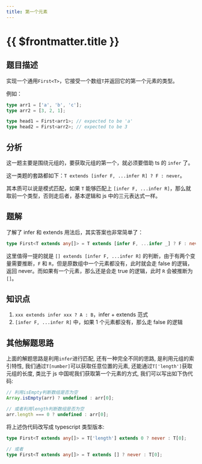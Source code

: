 ```yaml
---
title: 第一个元素
---
```


# {{ $frontmatter.title }}

## 题目描述

实现一个通用`First<T>`，它接受一个数组`T`并返回它的第一个元素的类型。

例如：

```ts
type arr1 = ['a', 'b', 'c'];
type arr2 = [3, 2, 1];

type head1 = First<arr1>; // expected to be 'a'
type head2 = First<arr2>; // expected to be 3
```

## 分析

这一题主要是围绕元组的，要获取元组的第一个，就必须要借助 ts 的 `infer` 了。

这一类题的套路都如下：`T extends [infer F, ...infer R] ? F : never`。

其本质可以说是模式匹配，如果 `T` 能够匹配上 `[infer F, ...infer R]`，那么就取前一个类型，否则走后者，基本逻辑和 js 中的三元表达式一样。

## 题解

了解了 infer 和 extends 用法后，其实答案也非常简单了：

```ts
type First<T extends any[]> = T extends [infer F, ...infer _] ? F : never;
```

这里值得一提的就是 `[] extends [infer F, ...infer R]` 的判断，由于有两个变量需要推断，`F` 和 `R`，但是原数组中一个元素都没有，此时就会走 false 的逻辑，返回 never。而如果有一个元素，那么还是会走 true 的逻辑，此时 `R` 会被推断为 `[]`。

## 知识点

1. `xxx extends infer xxx ? A : B`，infer + extends 范式
2. `[infer F, ...infer R]` 中，如果 1 个元素都没有，那么走 false 的逻辑

## 其他解题思路

上面的解题思路是利用`infer`进行匹配, 还有一种完全不同的思路, 是利用元组的索引特性, 我们通过`T[number]`可以获取任意位置的元素, 还能通过`T['length']`获取元组的长度, 类比于 js 中国呢我们获取第一个元素的方式, 我们可以写出如下伪代码:

```ts
// 利用isEmpty判断数组是否为空
Array.isEmpty(arr) ? undefined : arr[0];

// 或者利用length判断数组是否为空
arr.length === 0 ? undefined : arr[0];
```

将上述伪代码改写成 typescript 类型版本:

```ts
type First<T extends any[]> = T['length'] extends 0 ? never : T[0];

// 或者
type First<T extends any[]> = T extends [] ? never : T[0];
```